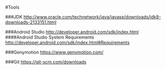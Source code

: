 #Tools


###JDK
http://www.oracle.com/technetwork/java/javase/downloads/jdk8-downloads-2133151.html

###Android Studio
http://developer.android.com/sdk/index.html
####Android Studio System Requirements
http://developer.android.com/sdk/index.html#Requirements

###Genymotion
https://www.genymotion.com/

###Git
https://git-scm.com/downloads
